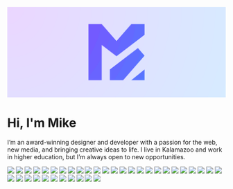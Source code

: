 [![Michael Sisk](srv/logo.svg)][url-more]

# Hi, I'm Mike

I’m an award-winning designer and developer with a passion for the web, new
media, and bringing creative ideas to life. I live in Kalamazoo and work in
higher education, but I’m always open to new opportunities.

![][badge-adobe]
![][badge-html]
![][badge-rollupjs]
![][badge-git]
![][badge-homebrew]
![][badge-composer]
![][badge-javascript]
![][badge-stylelint]
![][badge-markdown]
![][badge-seo]
![][badge-oss]
![][badge-node]
![][badge-nginx]
![][badge-vim]
![][badge-shell]
![][badge-regex]
![][badge-sql]
![][badge-oop]
![][badge-wcag]
![][badge-rest]
![][badge-affinity]
![][badge-css]
![][badge-godot]
![][badge-vscode]
![][badge-vagrant]
![][badge-wordpress]
![][badge-obs]
![][badge-eslint]
![][badge-php]
![][badge-figma]
![][badge-codacy]
![][badge-ssg]
![][badge-graphql]
![][badge-postcss]
![][badge-npm]
![][badge-apache]

[badge-adobe]: https://img.shields.io/badge/Adobe-dd3333?style=for-the-badge&logo=adobecreativecloud&logoColor=white
[badge-affinity]: https://img.shields.io/badge/Affinity-33bbff?style=for-the-badge&logo=affinity&logoColor=white
[badge-apache]: https://img.shields.io/badge/Apache-e83355?style=for-the-badge&logo=apache&logoColor=white
[badge-codacy]: https://img.shields.io/badge/Codacy-ff99ff?style=for-the-badge&logo=codacy&logoColor=black
[badge-composer]: https://img.shields.io/badge/Composer-ffc633?style=for-the-badge&logo=composer&logoColor=black
[badge-css]: https://img.shields.io/badge/CSS-3399ff?style=for-the-badge&logo=css3&logoColor=white
[badge-eslint]: https://img.shields.io/badge/ESlint-9933ff?style=for-the-badge&logo=eslint&logoColor=white
[badge-figma]: https://img.shields.io/badge/Figma-dd77ff?style=for-the-badge&logo=figma&logoColor=white
[badge-git]: https://img.shields.io/badge/Git-ff9933?style=for-the-badge&logo=git&logoColor=white
[badge-godot]: https://img.shields.io/badge/Godot-3376f3?style=for-the-badge&logo=godotengine&logoColor=white
[badge-graphql]: https://img.shields.io/badge/GraphQL-ff55bb?style=for-the-badge&logo=graphql&logoColor=white
[badge-homebrew]: https://img.shields.io/badge/Homebrew-ffaf33?style=for-the-badge&logo=homebrew&logoColor=black
[badge-html]: https://img.shields.io/badge/HTML-e85533?style=for-the-badge&logo=html5&logoColor=white
[badge-javascript]: https://img.shields.io/badge/JavaScript-ffdd33?style=for-the-badge&logo=javascript&logoColor=black
[badge-markdown]: https://img.shields.io/badge/Markdown-bbf333?style=for-the-badge&logo=markdown&logoColor=black
[badge-nginx]: https://img.shields.io/badge/Nginx-339933?style=for-the-badge&logo=nginx&logoColor=white
[badge-node]: https://img.shields.io/badge/Node-54ba33?style=for-the-badge&logo=nodedotjs&logoColor=white
[badge-npm]: https://img.shields.io/badge/npm-f33377?style=for-the-badge&logo=netapp&logoColor=white
[badge-obs]: https://img.shields.io/badge/OBS-7733f3?style=for-the-badge&logo=obsstudio&logoColor=white
[badge-oop]: https://img.shields.io/badge/OOP-36e8dc?style=for-the-badge&logo=databricks&logoColor=black
[badge-oss]: https://img.shields.io/badge/OSS-87dd44?style=for-the-badge&logo=opensourceinitiative&logoColor=black
[badge-php]: https://img.shields.io/badge/PHP-bb55ff?style=for-the-badge&logo=php&logoColor=white
[badge-postcss]: https://img.shields.io/badge/PostCSS-ff3399?style=for-the-badge&logo=postcss&logoColor=white
[badge-regex]: https://img.shields.io/badge/Regex-33bb99?style=for-the-badge&logo=codereview&logoColor=white
[badge-rest]: https://img.shields.io/badge/REST-3eddff?style=for-the-badge&logo=fastapi&logoColor=black
[badge-rollupjs]: https://img.shields.io/badge/RollupJS-f37733?style=for-the-badge&logo=rollupdotjs&logoColor=white
[badge-seo]: https://img.shields.io/badge/SEO-99ff33?style=for-the-badge&logo=duckduckgo&logoColor=black
[badge-shell]: https://img.shields.io/badge/Shell-33af77?style=for-the-badge&logo=windowsterminal&logoColor=white
[badge-sql]: https://img.shields.io/badge/SQL-33d1ba?style=for-the-badge&logo=sqlite&logoColor=white
[badge-ssg]: https://img.shields.io/badge/SSG-ff76dc?style=for-the-badge&logo=jekyll&logoColor=white
[badge-stylelint]: https://img.shields.io/badge/Stylelint-dde833?style=for-the-badge&logo=stylelint&logoColor=black
[badge-vagrant]: https://img.shields.io/badge/Vagrant-3333dd?style=for-the-badge&logo=vagrant&logoColor=white
[badge-vim]: https://img.shields.io/badge/Vim-33a455?style=for-the-badge&logo=vim&logoColor=white
[badge-vscode]: https://img.shields.io/badge/VSCode-3355e8?style=for-the-badge&logo=visualstudiocode&logoColor=white
[badge-wcag]: https://img.shields.io/badge/WCAG-33ffff?style=for-the-badge&logo=w3c&logoColor=black
[badge-wordpress]: https://img.shields.io/badge/WordPress-5533e8?style=for-the-badge&logo=wordpress&logoColor=white
[url-more]: https://mgsisk.com
